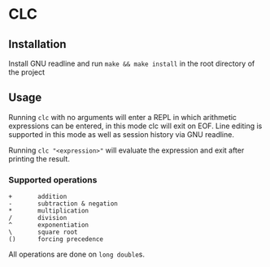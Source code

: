 # CLC

## Installation
Install GNU readline and run `make && make install` in the root directory of the project

## Usage
Running `clc` with no arguments will enter a REPL in which arithmetic expressions can be entered,
in this mode clc will exit on EOF. Line editing is supported in this mode as well as session history via GNU readline.

Running `clc "<expression>"` will evaluate the expression and exit after printing the result.

### Supported operations
```
+       addition
-       subtraction & negation
*       multiplication
/       division
^       exponentiation
\       square root
()      forcing precedence
```
All operations are done on `long double`s.
